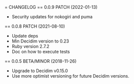 = CHANGELOG
== 0.0.9 PATCH (2022-01-13)
- Security updates for nokogiri and puma

== 0.0.8 PATCH (2021-08-10)
- Update deps
- Min Decidim version to 0.23
- Ruby version 2.7.2
- Doc on how to execute tests

== 0.0.5 BETA/MINOR (2018-11-26)
- Upgrade to Decidim v0.15.0
- Use more optimist versioning for future Decidim versions.

